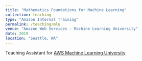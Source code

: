 ```yaml
---
title: "Mathematics Foundations for Machine Learning"
collection: teaching
type: "Amazon Internal Training"
permalink: /teaching/mlu
venue: "Amazon Web Services - Machine Learning University"
date: 2019
location: "Seattle, WA"
---
```


Teaching Assistant for [AWS Machine Learning University](https://aws.amazon.com/machine-learning/mlu/)

